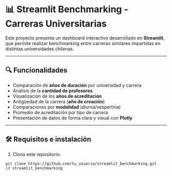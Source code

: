 # 📊 Streamlit Benchmarking - Carreras Universitarias

Este proyecto presenta un dashboard interactivo desarrollado en **Streamlit**, que permite realizar benchmarking entre carreras similares impartidas en distintas universidades chilenas.

---

## 🔍 Funcionalidades

- Comparación de **años de duración** por universidad y carrera
- Análisis de la **cantidad de profesores**
- Visualización de los **años de acreditación**
- Antigüedad de la carrera (**año de creación**)
- Comparaciones por **modalidad** (diurna/vespertina)
- Promedio de acreditación por tipo de carrera
- Presentación de datos de forma clara y visual con **Plotly**

---

## 🛠️ Requisitos e instalación

1. Clona este repositorio:

```bash
git clone https://github.com/tu_usuario/streamlit_benchmarking.git
cd streamlit_benchmarking
